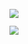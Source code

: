 ![](https://upload-images.jianshu.io/upload_images/6943526-4a09418b9ae1ff96.png?imageMogr2/auto-orient/strip%7CimageView2/2/w/1240)

![](https://upload-images.jianshu.io/upload_images/6943526-8344cdc661b91d6c.gif?imageMogr2/auto-orient/strip)
